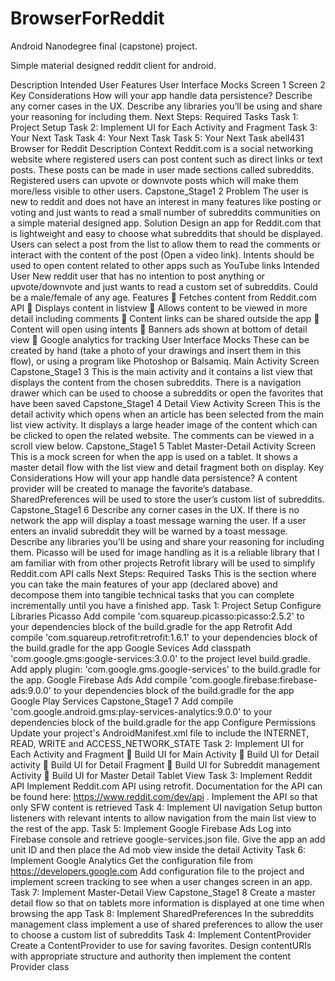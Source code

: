 # BrowserForReddit

Android Nanodegree final (capstone) project.

Simple material designed reddit client for android. 

Description
Intended User
Features
User Interface Mocks
Screen 1
Screen 2
Key Considerations
How will your app handle data persistence?
Describe any corner cases in the UX.
Describe any libraries you’ll be using and share your reasoning for including them.
Next Steps: Required Tasks
Task 1: Project Setup
Task 2: Implement UI for Each Activity and Fragment
Task 3: Your Next Task
Task 4: Your Next Task
Task 5: Your Next Task
abell431
Browser for Reddit
Description
Context
Reddit.com is a social networking website where registered users can post content such as direct links or
text posts. These posts can be made in user made sections called subreddits. Registered users can
upvote or downvote posts which will make them more/less visible to other users.
Capstone_Stage1
2
Problem
The user is new to reddit and does not have an interest in many features like posting or voting and just
wants to read a small number of subreddits communities on a simple material designed app.
Solution
Design an app for Reddit.com that is lightweight and easy to choose what subreddits that should be
displayed. Users can select a post from the list to allow them to read the comments or interact with the
content of the post (Open a video link). Intents should be used to open content related to other apps
such as YouTube links
Intended User
New reddit user that has no intention to post anything or upvote/downvote and just wants to read a
custom set of subreddits. Could be a male/female of any age.
Features
 Fetches content from Reddit.com API
 Displays content in listview
 Allows content to be viewed in more detail including comments
 Content links can be shared outside the app
 Content will open using intents
 Banners ads shown at bottom of detail view
 Google analytics for tracking
User Interface Mocks
These can be created by hand (take a photo of your drawings and insert them in this flow), or using a
program like Photoshop or Balsamiq.
Main Activity Screen
Capstone_Stage1
3
This is the main activity and it contains a list view that displays the content from the chosen subreddits.
There is a navigation drawer which can be used to choose a subreddits or open the favorites that have
been saved
Capstone_Stage1
4
Detail View Activity Screen
This is the detail activity which opens when an article has been selected from the main list view activity.
It displays a large header image of the content which can be clicked to open the related website. The
comments can be viewed in a scroll view below.
Capstone_Stage1
5
Tablet Master-Detail Activity Screen
This is a mock screen for when the app is used on a tablet. It shows a master detail flow with the list
view and detail fragment both on display.
Key Considerations
How will your app handle data persistence?
A content provider will be created to manage the favorite’s database. SharedPreferences will be used to
store the user’s custom list of subreddits.
Capstone_Stage1
6
Describe any corner cases in the UX.
If there is no network the app will display a toast message warning the user. If a user enters an invalid
subreddit they will be warned by a toast message.
Describe any libraries you’ll be using and share your reasoning for including them.
Picasso will be used for image handling as it is a reliable library that I am familiar with from other
projects
Retrofit library will be used to simplify Reddit.com API calls
Next Steps: Required Tasks
This is the section where you can take the main features of your app (declared above) and decompose
them into tangible technical tasks that you can complete incrementally until you have a finished app.
Task 1: Project Setup
Configure Libraries
Picasso
Add compile 'com.squareup.picasso:picasso:2.5.2' to your dependencies block of the build.gradle for
the app
Retrofit
Add compile 'com.squareup.retrofit:retrofit:1.6.1' to your dependencies block of the build.gradle for
the app
Google Sevices
Add classpath 'com.google.gms:google-services:3.0.0' to the project level build.gradle.
Add apply plugin: 'com.google.gms.google-services' to the build.gradle for the app.
Google Firebase Ads
Add compile 'com.google.firebase:firebase-ads:9.0.0' to your dependencies block of the build.gradle for
the app
Google Play Services
Capstone_Stage1
7
Add compile 'com.google.android.gms:play-services-analytics:9.0.0' to your dependencies block of the
build.gradle for the app
Configure Permissions
Update your project's AndroidManifest.xml file to include the INTERNET, READ,
WRITE and ACCESS_NETWORK_STATE
Task 2: Implement UI for Each Activity and Fragment
 Build UI for Main Activity
 Build UI for Detail activity
 Build UI for Detail Fragment
 Build UI for Subreddit management Activity
 Build UI for Master Detail Tablet View
Task 3: Implement Reddit API
Implement Reddit.com API using retrofit. Documentation for the API can be found here:
https://www.reddit.com/dev/api . Implement the API so that only SFW content is retrieved
Task 4: Implement UI navigation
Setup button listeners with relevant intents to allow navigation from the main list view to the rest of the
app.
Task 5: Implement Google Firebase Ads
Log into Firebase console and retrieve google-services.json file. Give the app an add unit ID and then
place the Ad mob view inside the detail Activity
Task 6: Implement Google Analytics
Get the configuration file from https://developers.google.com
Add configuration file to the project and implement screen tracking to see when a user changes screen
in an app.
Task 7: Implement Master-Detail View
Capstone_Stage1
8
Create a master detail flow so that on tablets more information is displayed at one time when browsing
the app
Task 8: Implement SharedPreferences
In the subreddits management class implement a use of shared preferences to allow the user to choose
a custom list of subreddits
Task 4: Implement ContentProvider
Create a ContentProvider to use for saving favorites. Design contentURIs with appropriate structure and
authority then implement the content Provider class


